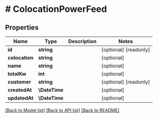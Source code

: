 # # ColocationPowerFeed

## Properties

Name | Type | Description | Notes
------------ | ------------- | ------------- | -------------
**id** | **string** |  | [optional] [readonly]
**colocation** | **string** |  | [optional]
**name** | **string** |  | [optional]
**totalKw** | **int** |  | [optional]
**customer** | **string** |  | [optional] [readonly]
**createdAt** | **\DateTime** |  | [optional]
**updatedAt** | **\DateTime** |  | [optional]

[[Back to Model list]](../../README.md#models) [[Back to API list]](../../README.md#endpoints) [[Back to README]](../../README.md)

